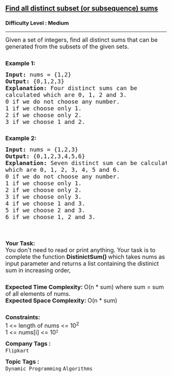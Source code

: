 <h2><a href="https://practice.geeksforgeeks.org/problems/find-all-distinct-subset-or-subsequence-sums4424/1">Find all distinct subset (or subsequence) sums</a></h2><h3>Difficulty Level : Medium</h3><hr><div class="problems_problem_content__Xm_eO"><p><span style="font-size:18px">Given a set of integers, find all distinct sums that can be generated from the subsets of the given sets.</span><br>
&nbsp;</p>

<p><span style="font-size:18px"><strong>Example 1:</strong></span></p>

<pre><span style="font-size:18px"><strong>Input: </strong>nums = {1,2}
<strong>Output: </strong>{0,1,2,3}
<strong>Explanation: </strong>Four distinct sums can be
calculated which are 0, 1, 2 and 3.
0 if we do not choose any number.
1 if we choose only 1.
2 if we choose only 2.
3 if we choose 1 and 2.</span>

</pre>

<p><span style="font-size:18px"><strong>Example 2:</strong></span></p>

<pre><span style="font-size:18px"><strong>Input: </strong>nums = {1,2,3}
<strong>Output: </strong>{0,1,2,3,4,5,6}
<strong>Explanation: </strong>Seven distinct sum can be calculated
which are 0, 1, 2, 3, 4, 5 and 6.
0 if we do not choose any number.
1 if we choose only 1.
2 if we choose only 2.
3 if we choose only 3.
4 if we choose 1 and 3.
5 if we choose 2 and 3.
6 if we choose 1, 2 and 3.</span>

</pre>

<p>&nbsp;</p>

<p><span style="font-size:18px"><strong>Your Task:</strong><br>
You don't need to read or print anything. Your task is to complete the function&nbsp;<strong>DistinictSum()&nbsp;</strong>which takes nums as input parameter and returns a list containing the distinict sum in increasing order,</span><br>
&nbsp;</p>

<p><span style="font-size:18px"><strong>Expected Time Complexity:&nbsp;</strong>O(n * sum) where sum = sum of all elements of nums.<br>
<strong>Expected Space Complexity:&nbsp;</strong>O(n * sum)</span><br>
&nbsp;</p>

<p><span style="font-size:18px"><strong>Constraints:</strong><br>
1 &lt;= length of nums &lt;= 10<sup>2</sup></span><br>
<span style="font-size:18px">1 &lt;= nums[i] &lt;= 10</span><sup>2</sup></p>
</div><p><span style=font-size:18px><strong>Company Tags : </strong><br><code>Flipkart</code>&nbsp;<br><p><span style=font-size:18px><strong>Topic Tags : </strong><br><code>Dynamic Programming</code>&nbsp;<code>Algorithms</code>&nbsp;